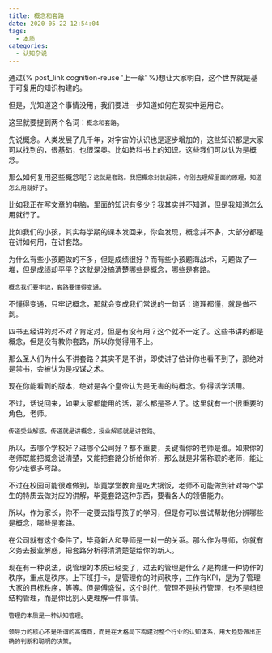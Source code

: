 ```yaml
---
title: 概念和套路
date: 2020-05-22 12:54:04
tags: 
  - 本质
categories:
  - 认知杂说
---
```


通过{% post_link cognition-reuse '上一章' %}想让大家明白，这个世界就是基于可复用的知识构建的。

但是，光知道这个事情没用，我们要进一步知道如何在现实中运用它。
<!--more-->
这里就要提到两个名词：`概念和套路`。

先说概念。人类发展了几千年，对宇宙的认识也是逐步增加的，这些知识都是大家可以找到的，很基础，也很深奥。比如教科书上的知识。这些我们可以认为是概念。

那么如何复用这些概念呢？`这就是套路。我把概念封装起来，你别去理解里面的原理，知道怎么用就好了`。

比如我正在写文章的电脑，里面的知识有多少？我其实并不知道，但是我知道怎么用就行了。

比如我们的小孩，其实每学期的课本发回来，你会发现，概念并不多，大部分都是在讲如何用，在讲套路。

为什么有些小孩题做的不多，但是成绩很好？而有些小孩题海战术，习题做了一堆，但是成绩却平平？这就是没搞清楚哪些是概念，哪些是套路。

`概念我们要牢记，套路要懂得变通`。

不懂得变通，只牢记概念，那就会变成我们常说的一句话：道理都懂，就是做不到。

四书五经讲的对不对？肯定对，但是有没有用？这个就不一定了。这些书讲的都是概念，但是没有教你套路，所以你觉得用不上。

那么圣人们为什么不讲套路？其实不是不讲，即使讲了估计你也看不到了，那绝对是禁书，会被认为是权谋之术。

现在你能看到的版本，绝对是各个皇帝认为是无害的纯概念。你得活学活用。

不过，话说回来，如果大家都能用的活，那么都是圣人了。这里就有一个很重要的角色，老师。

`传道受业解惑，传道就是讲概念，授业解惑就是讲套路`。

所以，去哪个学校好？进哪个公司好？都不重要，关键看你的老师是谁。如果你的老师既能把概念说清楚，又能把套路分析给你听，那么就是非常称职的老师，能让你少走很多弯路。

不过在校园可能很难做到，毕竟学堂教育是吃大锅饭，老师不可能做到针对每个学生的特质去做对应的讲解，毕竟套路这种东西，要看各人的领悟能力。

所以，作为家长，你不一定要去指导孩子的学习，但是你可以尝试帮助他分辨哪些是概念，哪些是套路。

在公司就有这个条件了，毕竟新人和导师是一对一的关系。那么作为导师，你就有义务去授业解惑，把套路分析得清清楚楚给你的新人。

现在有一种说法，说管理的本质已经变了，过去的管理是什么？是构建一种协作的秩序，重点是秩序。上下班打卡，是管理你的时间秩序，工作有KPI，是为了管理大家的目标秩序，等等。但是傅盛说，这个时代，管理不是执行管理，也不是组织结构管理，而是你比别人更理解一件事情。

`管理的本质是一种认知管理`。

`领导力的核心不是所谓的高情商，而是在大格局下构建对整个行业的认知体系，用大趋势做出正确的判断和聪明的决策`。